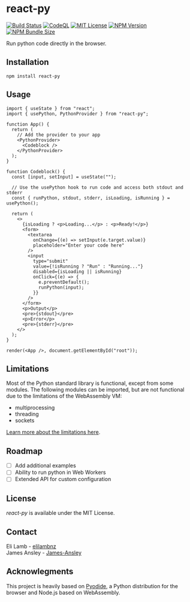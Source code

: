 # react-py

[![Build Status](https://img.shields.io/github/workflow/status/elilambnz/react-py/Tests?style=flat-square&label=Tests)](https://github.com/elilambnz/react-py/actions?query=workflow%3ATests+branch%3Amain)
[![CodeQL](https://img.shields.io/github/workflow/status/elilambnz/react-py/CodeQL?style=flat-square&label=CodeQL)](https://github.com/elilambnz/react-py/actions?query=workflow%3ACodeQL+branch%3Amain)
[![MIT License](https://img.shields.io/npm/l/react-py?style=flat-square)](https://github.com/elilambnz/react-py/blob/main/LICENSE.md)
[![NPM Version](https://img.shields.io/npm/v/react-py?style=flat-square)](https://www.npmjs.com/package/react-py)
[![NPM Bundle Size](https://img.shields.io/bundlephobia/min/react-py?style=flat-square)](https://bundlephobia.com/package/react-py)

Run python code directly in the browser.

## Installation

```
npm install react-py
```

## Usage

```tsx
import { useState } from "react";
import { usePython, PythonProvider } from "react-py";

function App() {
  return (
    // Add the provider to your app
    <PythonProvider>
      <Codeblock />
    </PythonProvider>
  );
}

function Codeblock() {
  const [input, setInput] = useState("");

  // Use the usePython hook to run code and access both stdout and stderr
  const { runPython, stdout, stderr, isLoading, isRunning } = usePython();

  return (
    <>
      {isLoading ? <p>Loading...</p> : <p>Ready!</p>}
      <form>
        <textarea
          onChange={(e) => setInput(e.target.value)}
          placeholder="Enter your code here"
        />
        <input
          type="submit"
          value={!isRunning ? "Run" : "Running..."}
          disabled={isLoading || isRunning}
          onClick={(e) => {
            e.preventDefault();
            runPython(input);
          }}
        />
      </form>
      <p>Output</p>
      <pre>{stdout}</pre>
      <p>Error</p>
      <pre>{stderr}</pre>
    </>
  );
}

render(<App />, document.getElementById("root"));
```

## Limitations

Most of the Python standard library is functional, except from some modules. The following modules can be imported, but are not functional due to the limitations of the WebAssembly VM:

- multiprocessing
- threading
- sockets

[Learn more about the limitations here](https://pyodide.org/en/stable/usage/wasm-constraints.html).

## Roadmap

- [ ] Add additional examples
- [ ] Ability to run python in Web Workers
- [ ] Extended API for custom configuration

## License

_react-py_ is available under the MIT License.

## Contact

Eli Lamb - [elilambnz](https://github.com/elilambnz)  
James Ansley - [James-Ansley](https://github.com/James-Ansley)

## Acknowlegments

This project is heavily based on [Pyodide](https://pyodide.org/), a Python distribution for the browser and Node.js based on WebAssembly.
